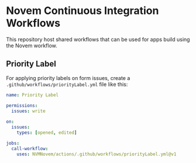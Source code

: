 # Novem Continuous Integration Workflows

This repository host shared workflows that can be used
for apps build using the Novem workflow.

## Priority Label

For applying priority labels on form issues,
create a `.github/workflows/priorityLabel.yml` file like this:

```yaml
name: Priority Label

permissions:
  issues: write
  
on:
  issues:
    types: [opened, edited]

jobs:
  call-workflow:
    uses: NVMNovem/actions/.github/workflows/priorityLabel.yml@v1
```
